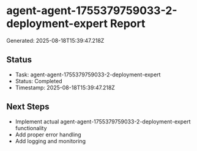 # agent-agent-1755379759033-2-deployment-expert Report

Generated: 2025-08-18T15:39:47.218Z

## Status
- Task: agent-agent-1755379759033-2-deployment-expert
- Status: Completed
- Timestamp: 2025-08-18T15:39:47.218Z

## Next Steps
- Implement actual agent-agent-1755379759033-2-deployment-expert functionality
- Add proper error handling
- Add logging and monitoring
